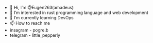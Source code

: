 - 👋 Hi, I’m @Eugen263(amadeus)
- 👀 I’m interested in rust programming language and web development
- 🌱 I’m currently learning DevOps
- 📫 How to reach me
-   insagram - pogre.b
-   telegram - little_pepperly

<!---
Eugen263/Eugen263 is a ✨ special ✨ repository because its `README.md` (this file) appears on your GitHub profile.
You can click the Preview link to take a look at your changes.
--->
